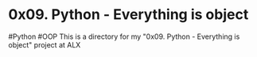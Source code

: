 # 0x09. Python - Everything is object
#Python #OOP
This is a directory for my
"0x09. Python - Everything is object" project at ALX
